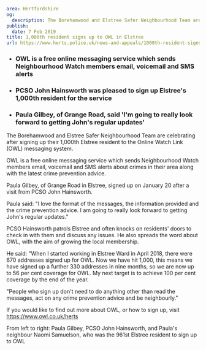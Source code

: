 ```yaml
area: Hertfordshire
og:
  description: The Borehamwood and Elstree Safer Neighbourhood Team are celebrating after signing up their 1,000th Elstree resident to the Online Watch Link (OWL) messaging system.
publish:
  date: 7 Feb 2019
title: 1,000th resident signs up to OWL in Elstree
url: https://www.herts.police.uk/news-and-appeals/1000th-resident-signs-up-to-OWL-in-Elstree-2517
```

* ### OWL is a free online messaging service which sends Neighbourhood Watch members email, voicemail and SMS alerts

 * ### PCSO John Hainsworth was pleased to sign up Elstree's 1,000th resident for the service

 * ### Paula Gilbey, of Grange Road, said 'I'm going to really look forward to getting John's regular updates'

The Borehamwood and Elstree Safer Neighbourhood Team are celebrating after signing up their 1,000th Elstree resident to the Online Watch Link (OWL) messaging system.

OWL is a free online messaging service which sends Neighbourhood Watch members email, voicemail and SMS alerts about crimes in their area along with the latest crime prevention advice.

Paula Gilbey, of Grange Road in Elstree, signed up on January 20 after a visit from PCSO John Hainsworth.

Paula said: "I love the format of the messages, the information provided and the crime prevention advice. I am going to really look forward to getting John's regular updates."

PCSO Hainsworth patrols Elstree and often knocks on residents' doors to check in with them and discuss any issues. He also spreads the word about OWL, with the aim of growing the local membership.

He said: "When I started working in Elstree Ward in April 2018, there were 670 addresses signed up for OWL. Now we have hit 1,000, this means we have signed up a further 330 addresses in nine months, so we are now up to 56 per cent coverage for OWL. My next target is to achieve 100 per cent coverage by the end of the year.

"People who sign up don't need to do anything other than read the messages, act on any crime prevention advice and be neighbourly."

If you would like to find out more about OWL, or how to sign up, visit https://www.owl.co.uk/herts

From left to right: Paula Gilbey, PCSO John Hainsworth, and Paula's neighbour Naomi Samuelson, who was the 961st Elstree resident to sign up to OWL
